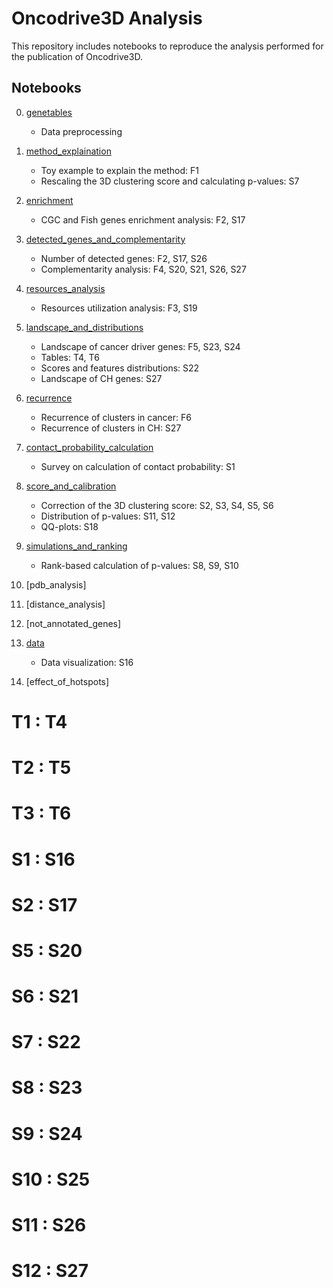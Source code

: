 # Oncodrive3D Analysis

This repository includes notebooks to reproduce the analysis performed for the publication of Oncodrive3D.

## Notebooks

0. [genetables](https://github.com/bbglab/oncodrive3d_paper/tree/master/notebooks/0.genetables/genetables.ipynb)
    - Data preprocessing
1. [method_explaination](https://github.com/bbglab/oncodrive3d_paper/tree/master/notebooks/1.method_explaination/)
    - Toy example to explain the method: F1
    - Rescaling the 3D clustering score and calculating p-values: S7
2. [enrichment](https://github.com/bbglab/oncodrive3d_paper/tree/master/notebooks/2.enrichment/enrichment.ipynb)
    - CGC and Fish genes enrichment analysis: F2, S17
3. [detected_genes_and_complementarity](https://github.com/bbglab/oncodrive3d_paper/tree/master/notebooks/3.detected_genes_and_complementarity/detected_genes_and_complementarity.ipynb)
    - Number of detected genes: F2, S17, S26
    - Complementarity analysis: F4, S20, S21, S26, S27
4. [resources_analysis](https://github.com/bbglab/oncodrive3d_paper/tree/master/notebooks/4.resources_analysis/resources_analysis.ipynb)
    - Resources utilization analysis: F3, S19
5. [landscape_and_distributions](https://github.com/bbglab/oncodrive3d_paper/tree/master/notebooks/5.landscape_and_distributions/landscape_and_distributions.ipynb)
    - Landscape of cancer driver genes: F5, S23, S24
    - Tables: T4, T6
    - Scores and features distributions: S22
    - Landscape of CH genes: S27
6. [recurrence](https://github.com/bbglab/oncodrive3d_paper/tree/master/notebooks/6.recurrence/clusters_recurrence.ipynb)
    - Recurrence of clusters in cancer: F6
    - Recurrence of clusters in CH: S27
7. [contact_probability_calculation](https://github.com/bbglab/oncodrive3d_paper/tree/master/notebooks/7.contact_probability_calculation/spherical_gaussian.ipynb)
    - Survey on calculation of contact probability: S1
8. [score_and_calibration](https://github.com/bbglab/oncodrive3d_paper/tree/master/notebooks/8.score_calibration/correction_and_qqplots.ipynb)
    - Correction of the 3D clustering score: S2, S3, S4, S5, S6
    - Distribution of p-values: S11, S12
    - QQ-plots: S18
9. [simulations_and_ranking](https://github.com/bbglab/oncodrive3d_paper/tree/master/notebooks/9.simulations_and_ranking/correction_and_qqplots.ipynb)
    - Rank-based calculation of p-values: S8, S9, S10


10. [pdb_analysis]
11. [distance_analysis]
12. [not_annotated_genes]
7. [data](https://github.com/bbglab/oncodrive3d_paper/tree/master/notebooks/7.data/data_visualization.ipynb)
    - Data visualization: S16
13. [effect_of_hotspots]

# T1  : T4
# T2  : T5
# T3  : T6

# S1  : S16
# S2  : S17
# S5  : S20
# S6  : S21
# S7  : S22 
# S8  : S23
# S9  : S24
# S10 : S25
# S11 : S26
# S12 : S27
